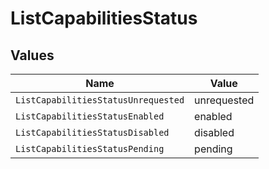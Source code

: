 # ListCapabilitiesStatus


## Values

| Name                                | Value                               |
| ----------------------------------- | ----------------------------------- |
| `ListCapabilitiesStatusUnrequested` | unrequested                         |
| `ListCapabilitiesStatusEnabled`     | enabled                             |
| `ListCapabilitiesStatusDisabled`    | disabled                            |
| `ListCapabilitiesStatusPending`     | pending                             |